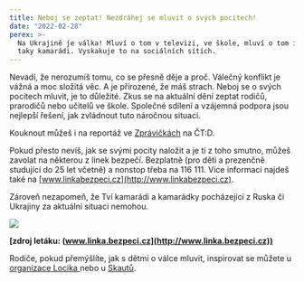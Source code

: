 ```yaml
---
title: Neboj se zeptat! Nezdráhej se mluvit o svých pocitech!
date: "2022-02-28"
perex: >-
  Na Ukrajině je válka! Mluví o tom v televizi, ve škole, mluví o tom i doma a
  taky kamarádi. Vyskakuje to na sociálních sítích.
---
```




Nevadí, že nerozumíš tomu, co se přesně děje a proč. Válečný konflikt je vážná a moc složitá věc. A je přirozené, že máš strach. Neboj se o svých pocitech mluvit, je to důležité. Zkus se na aktuální dění zeptat rodičů, prarodičů nebo učitelů ve škole. Společné sdílení a vzájemná podpora jsou nejlepší řešení, jak zvládnout tuto náročnou situaci.



Kouknout můžeš i na reportáž ve [Zprávičkách](https://decko.ceskatelevize.cz/video/i896371) na ČT:D.



Pokud přesto nevíš, jak se svými pocity naložit a je ti z toho smutno, můžeš zavolat na některou z linek bezpečí. Bezplatně (pro děti a prezenčně studující do 25 let včetně) a nonstop třeba na 116 111. Více informací najdeš také na [www.linkabezpeci.cz](http://www.linkabezpeci.cz).



Zároveň nezapomeň, že Tví kamarádi a kamarádky pocházející z Ruska či Ukrajiny za aktuální situaci nemohou.



![](/media/UKRAJIN_TIPY_LINKA_BEZPECI.jpg.jpg) 

**[zdroj letáku: (www.linka.bezpeci.cz](http://www.linka.bezpeci.cz))**

Rodiče, pokud přemýšlíte, jak s dětmi o válce mluvit, inspirovat se můžete u [organizace Locika ](https://www.centrumlocika.cz/novinky/jak-mluvit-s-detmi-o-valce)nebo u [Skautů](https://www.skaut.cz/jak-mluvit-s-detmi-o-valce/).


